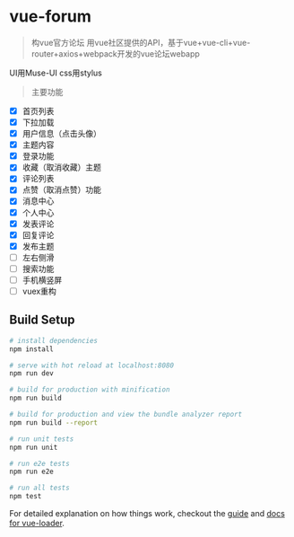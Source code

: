 # vue-forum

> 构vue官方论坛 用vue社区提供的API，基于vue+vue-cli+vue-router+axios+webpack开发的vue论坛webapp

  UI用Muse-UI css用stylus
  
> 主要功能
- [x] 首页列表
- [x] 下拉加载
- [x] 用户信息（点击头像）
- [x] 主题内容
- [x] 登录功能
- [x] 收藏（取消收藏）主题
- [x] 评论列表
- [x] 点赞（取消点赞）功能
- [x] 消息中心
- [x] 个人中心
- [x] 发表评论
- [x] 回复评论
- [x] 发布主题
- [ ] 左右侧滑
- [ ] 搜索功能
- [ ] 手机横竖屏
- [ ] vuex重构

## Build Setup

``` bash
# install dependencies
npm install

# serve with hot reload at localhost:8080
npm run dev

# build for production with minification
npm run build

# build for production and view the bundle analyzer report
npm run build --report

# run unit tests
npm run unit

# run e2e tests
npm run e2e

# run all tests
npm test
```

For detailed explanation on how things work, checkout the [guide](http://vuejs-templates.github.io/webpack/) and [docs for vue-loader](http://vuejs.github.io/vue-loader).
